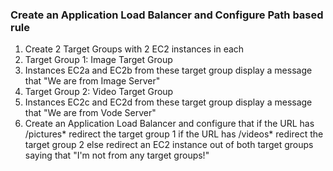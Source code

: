### Create an Application Load Balancer and Configure Path based rule

1. Create 2 Target Groups with 2 EC2 instances in each
2. Target Group 1: Image Target Group
3. Instances EC2a and EC2b from these target group display a message that "We are from Image Server"
4. Target Group 2: Video Target Group
5. Instances EC2c and EC2d from these target group display a message that "We are from Vode Server"
6. Create an Application Load Balancer and configure that
 if the URL has /pictures* redirect the target group 1
 if the URL has /videos* redirect the target group 2
 else redirect an EC2 instance out of both target groups saying that "I'm not from any target groups!"
 
 
 
